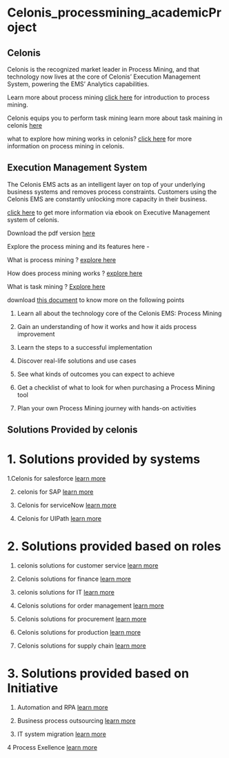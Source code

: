 # Celonis_processmining_academicProject


 ## Celonis 
 Celonis is the recognized market leader in Process Mining, and that technology now lives at the core of Celonis’ Execution Management System, powering the EMS’ Analytics capabilities.
 
Learn more about process mining [click here](https://www.celonis.com/process-mining/what-is-process-mining/) for introduction to process mining.

Celonis equips you to perform task mining learn more about task maining in celonis [here](https://www.celonis.com/process-mining/what-is-process-mining/)

what to explore how mining works in celonis? [click here](https://www.celonis.com/process-mining/how-does-process-mining-work/) for more information on process mining in celonis.

## Execution Management System

The Celonis EMS acts as an intelligent layer on top of your underlying business systems and removes process constraints. Customers using the Celonis EMS are 
constantly unlocking more capacity in their business.

[click here](https://www.celonis.com/ems/resources/overview-ebook/) to get more information via ebook on Executive Management system of celonis. 

Download the pdf version [here](https://assets.ctfassets.net/zmrtlfup12q3/37A9gziywi2hMANhZ7HZ43/e96315a9dfc3b0a5bc358acb9bcd5604/celonis_ebook_meet-the-execution-management-system_FINAL.pdf)

Explore the process mining and its features here -

What is process mining ? [explore here](https://www.celonis.com/process-mining/what-is-process-mining/)

How does process mining works ? [explore here](https://www.celonis.com/process-mining/how-does-process-mining-work/)

What is task mining ? [Explore here](https://www.celonis.com/process-mining/how-does-process-mining-work/)

download [this document](https://www.celonis.com/ultimate-guide/) to know more on the following points
  1. Learn all about the technology core of the Celonis EMS: Process Mining

  2. Gain an understanding of how it works and how it aids process improvement

  3. Learn the steps to a successful implementation

  4. Discover real-life solutions and use cases

  5. See what kinds of outcomes you can expect to achieve

  6. Get a checklist of what to look for when purchasing a Process Mining tool

  7. Plan your own Process Mining journey with hands-on activities
  
  ## Solutions Provided by celonis 
  
  # 1. Solutions provided by systems 
  
   1.Celonis for salesforce [learn more](https://www.celonis.com/solutions/systems/salesforce/)
   
   2. celonis for SAP [learn more](https://www.celonis.com/solutions/systems/sap/)
   
   3. Celonis for serviceNow [learn more](https://www.celonis.com/solutions/snap-for-servicenow/)
   
   4. Celonis for UIPath [learn more](https://www.celonis.com/solutions/celonis-snap-for-uipath-orchestrator/)
   
   # 2. Solutions provided based on roles 
   
   1. celonis solutions for customer service [learn more](https://www.celonis.com/solutions/roles/customer-service/)
   
   2. Celonis solutions for finance [learn more](https://www.celonis.com/solutions/finance/)
   
   3. celonis solutions for IT [learn more](https://www.celonis.com/solutions/initiatives/system-migration/)
   
   4. Celonis solutions for order management [learn more](https://www.celonis.com/solutions/roles/order-management/)
   
   5. Celonis solutions for procurement [learn more](https://www.celonis.com/solutions/roles/procurement/)
   
   6. Celonis solutions for production [learn more](https://www.celonis.com/solutions/roles/production/)
   
   7. Celonis solutions for supply chain [learn more](https://www.celonis.com/solutions/roles/supply-chain/)
   
   # 3. Solutions provided based on Initiative 
   
   1. Automation and RPA [learn more](https://www.celonis.com/solutions/initiatives/rpa-automation)
   
   2. Business process outsourcing [learn more](https://www.celonis.com/solutions/bpo/)
   
   3. IT system migration [learn more](https://www.celonis.com/solutions/initiatives/system-migration/)
   
   4 Process Exellence [learn more](https://www.celonis.com/solutions/initiatives/process-excellence/)
   
   




